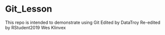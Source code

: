 # Git_Lesson
This repo is intended to demonstrate using Git
Edited by DataTroy
Re-edited by RStudent2019
Wes Klinvex